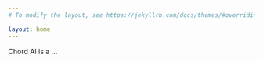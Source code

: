 ```yaml
---
# To modify the layout, see https://jekyllrb.com/docs/themes/#overriding-theme-defaults

layout: home
---
```


Chord AI is a ...
